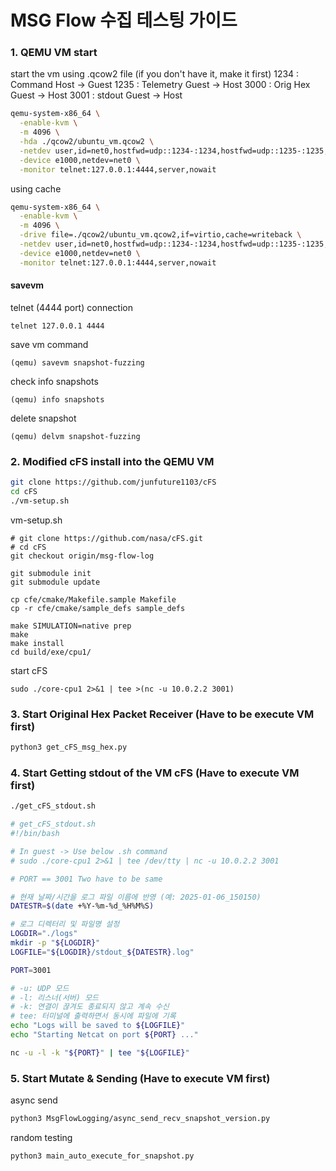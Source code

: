 # MSG Flow 수집 테스팅 가이드

### 1. QEMU VM start
start the vm using .qcow2 file (if you don't have it, make it first)
1234 : Command Host -> Guest
1235 : Telemetry Guest -> Host
3000 : Orig Hex Guest -> Host
3001 : stdout Guest -> Host

```sh
qemu-system-x86_64 \
  -enable-kvm \
  -m 4096 \
  -hda ./qcow2/ubuntu_vm.qcow2 \
  -netdev user,id=net0,hostfwd=udp::1234-:1234,hostfwd=udp::1235-:1235,hostfwd=udp::3000-:3000,hostfwd=udp::3001-:3001 \
  -device e1000,netdev=net0 \
  -monitor telnet:127.0.0.1:4444,server,nowait
```

using cache

```sh
qemu-system-x86_64 \
  -enable-kvm \
  -m 4096 \
  -drive file=./qcow2/ubuntu_vm.qcow2,if=virtio,cache=writeback \
  -netdev user,id=net0,hostfwd=udp::1234-:1234,hostfwd=udp::1235-:1235,hostfwd=udp::3000-:3000,hostfwd=udp::3001-:3001 \
  -device e1000,netdev=net0 \
  -monitor telnet:127.0.0.1:4444,server,nowait
```

#### savevm
telnet (4444 port) connection
```
telnet 127.0.0.1 4444
```

save vm command
```
(qemu) savevm snapshot-fuzzing
```

check info snapshots
```
(qemu) info snapshots
```

delete snapshot
```
(qemu) delvm snapshot-fuzzing
```


### 2. Modified cFS install into the QEMU VM
```sh
git clone https://github.com/junfuture1103/cFS
cd cFS
./vm-setup.sh
```

vm-setup.sh
```
# git clone https://github.com/nasa/cFS.git
# cd cFS
git checkout origin/msg-flow-log

git submodule init
git submodule update

cp cfe/cmake/Makefile.sample Makefile
cp -r cfe/cmake/sample_defs sample_defs

make SIMULATION=native prep
make
make install
cd build/exe/cpu1/
```

start cFS
```
sudo ./core-cpu1 2>&1 | tee >(nc -u 10.0.2.2 3001)
```

### 3. Start Original Hex Packet Receiver (Have to be execute VM first)
```sh
python3 get_cFS_msg_hex.py
```

### 4. Start Getting stdout of the VM cFS (Have to execute VM first)
```sh
./get_cFS_stdout.sh
```
```sh
# get_cFS_stdout.sh
#!/bin/bash

# In guest -> Use below .sh command
# sudo ./core-cpu1 2>&1 | tee /dev/tty | nc -u 10.0.2.2 3001

# PORT == 3001 Two have to be same

# 현재 날짜/시간을 로그 파일 이름에 반영 (예: 2025-01-06_150150)
DATESTR=$(date +%Y-%m-%d_%H%M%S)

# 로그 디렉터리 및 파일명 설정
LOGDIR="./logs"
mkdir -p "${LOGDIR}"
LOGFILE="${LOGDIR}/stdout_${DATESTR}.log"

PORT=3001

# -u: UDP 모드
# -l: 리스너(서버) 모드
# -k: 연결이 끊겨도 종료되지 않고 계속 수신
# tee: 터미널에 출력하면서 동시에 파일에 기록
echo "Logs will be saved to ${LOGFILE}"
echo "Starting Netcat on port ${PORT} ..."

nc -u -l -k "${PORT}" | tee "${LOGFILE}"
```

### 5. Start Mutate & Sending (Have to execute VM first)

async send
```sh
python3 MsgFlowLogging/async_send_recv_snapshot_version.py
```

random testing
```sh
python3 main_auto_execute_for_snapshot.py
```

